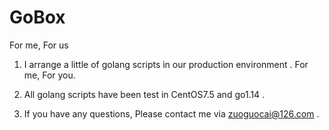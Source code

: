 # GoBox
For me, For us



1. I arrange a little of golang scripts in our production environment . For me, For you.

2. All golang scripts have been test in CentOS7.5 and  go1.14 .

3. If you have any questions, Please contact me via zuoguocai@126.com .
